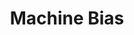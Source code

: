 ---
title: "Machine Bias"
authors: ["Julia Angwin", "Jeff Larson", "Surya Mattu and Lauren Kirchner", "ProPublica"]
type: "article"
categories: ["race", "machine learning", "technology"]
link: "https://www.propublica.org/article/machine-bias-risk-assessments-in-criminal-sentencing"
---